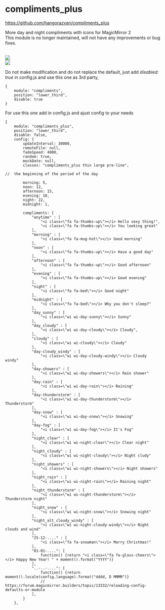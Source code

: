 # compliments_plus

https://github.com/hangorazvan/compliments_plus

More day and night compliments with icons for MagicMirror 2
<br>This module is no longer maintained, will not have any improvements or bug fixes.

<br><img src=https://github.com/hangorazvan/compliments_plus/blob/master/preview1.jpg>
<br><img src=https://github.com/hangorazvan/compliments_plus/blob/master/preview2.jpg>

Do not make modification and do not replace the default, just add <i>disabled: true</i> in config.js and use this one as 3rd party,

	{
		module: "compliments",
		position: "lower_third",
		disable: true
	}

For use this one add in config.js and ajust config to your needs

	{
		module: "compliments_plus",
		position: "lower_third",
		disable: false,
		config: {
			updateInterval: 30000,
			remoteFile: null,
			fadeSpeed: 4000,
			random: true,
			mockDate: null,
			classes: "compliments_plus thin large pre-line",

	//	the beginning of the period of the day

			morning: 5,
			noon: 12,
			afternoon: 15,
			evening: 18,
			night: 22,
			midnight: 1,

			compliments: {
				"anytime" : [
					"<i class=\"fa fa-thumbs-up\"></i> Hello sexy thing!",
					"<i class=\"fa fa-thumbs-up\"></i> You looking great"
				],
				"morning" : [
					"<i class=\"fa fa-mug-hot\"></i> Good morning"
				],
				"noon" : [
					"<i class=\"fa fa-thumbs-up\"></i> Hava a good day"
				],
				"afternoon" : [
					"<i class=\"fa fa-thumbs-up\"></i> Good afternoon"
				],
				"evening" : [
					"<i class=\"fa fa-thumbs-up\"></i> Good evening"
				],
				"night" : [
					"<i class=\"fa fa-bed\"></i> Good night"
				],
				"midnight" : [
					"<i class=\"fa fa-bed\"></i> Why you don't sleep?"
				],
				"day_sunny" : [
					"<i class=\"wi wi-day-sunny\"></i> Sunny"
				],
				"day_cloudy" : [
					"<i class=\"wi wi-day-cloudy\"></i> Cloudy",
				],
				"cloudy" : [
					"<i class=\"wi wi-cloudy\"></i> Cloudy"
				],
				"day-cloudy_windy" : [
					"<i class=\"wi wi-day-cloudy-windy\"></i> Cloudy windy"
				],
				"day-showers" : [
					"<i class=\"wi wi-day-showers\"></i> Rain shower"
				],
				"day-rain" : [
					"<i class=\"wi wi-day-rain\"></i> Raining"
				],
				"day-thunderstorm" : [
					"<i class=\"wi wi-day-thunderstorm\"></i> Thunderstorm"
				],
				"day-snow" : [
					"<i class=\"wi wi-day-snow\"></i> Snowing"
				],
				"day-fog" : [
					"<i class=\"wi wi-day-fog\"></i> It's Fog"
				],
				"night_clear" : [
					"<i class=\"wi wi-night-clear\"></i> Clear night"
				],
				"night_cloudy" : [
					"<i class=\"wi wi-night-cloudy\"></i> Night cludy"
				],
				"night_showers" : [
					"<i class=\"wi wi-night-showers\"></i> Night showers"
				],
				"night_rain" : [
					"<i class=\"wi wi-night-rain\"></i> Raining night"
				],
				"night_thunderstorm" : [
					"<i class=\"wi wi-night-thunderstorm\"></i> Thunderstorm night"
				],
				"night_snow" : [
					"<i class=\"wi wi-night-snow\"></i> Snowing night"
				],
				"night_alt_cloudy_windy" : [
					"<i class=\"wi wi-night-cloudy-windy\"></i> Night clouds and wind"
				], 
				"25-12-...." : [
					"<i class=\"fa fa-snowman\"></i> Marry Christmas!"
				],
				"01-01-....": [
					function() {return "<i class=\"fa fa-glass-cheers\"></i> Happy New Year! " + moment().format("YYYY")}
				],
				"..-..-....": [
					function() {return moment().locale(config.language).format("dddd, D MMMM")}
					// https://forum.magicmirror.builders/topic/13332/reloading-config-defaults-or-module
				],
			}
		},
